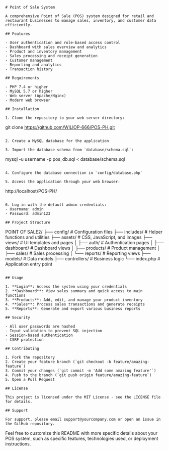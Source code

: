 ```markdown:d:\POINT OF SALE2\README.md
# Point of Sale System

A comprehensive Point of Sale (POS) system designed for retail and restaurant businesses to manage sales, inventory, and customer data efficiently.

## Features

- User authentication and role-based access control
- Dashboard with sales overview and analytics
- Product and inventory management
- Sales processing and receipt generation
- Customer management
- Reporting and analytics
- Transaction history

## Requirements

- PHP 7.4 or higher
- MySQL 5.7 or higher
- Web server (Apache/Nginx)
- Modern web browser

## Installation

1. Clone the repository to your web server directory:
   ```
   git clone https://github.com/WILIOP-666/POS-PH.git
   ```

2. Create a MySQL database for the application

3. Import the database schema from `database/schema.sql`:
   ```
   mysql -u username -p pos_db.sql < database/schema.sql
   ```

4. Configure the database connection in `config/database.php`

5. Access the application through your web browser:
   ```
   http://localhost/POS-PH/
   ```

6. Log in with the default admin credentials:
   - Username: admin
   - Password: admin123

## Project Structure

```
POINT OF SALE2/
├── config/             # Configuration files
├── includes/           # Helper functions and utilities
├── assets/             # CSS, JavaScript, and images
├── views/              # UI templates and pages
│   ├── auth/           # Authentication pages
│   ├── dashboard/      # Dashboard views
│   ├── products/       # Product management
│   ├── sales/          # Sales processing
│   └── reports/        # Reporting views
├── models/             # Data models
├── controllers/        # Business logic
└── index.php           # Application entry point
```

## Usage

1. **Login**: Access the system using your credentials
2. **Dashboard**: View sales summary and quick access to main functions
3. **Products**: Add, edit, and manage your product inventory
4. **Sales**: Process sales transactions and generate receipts
5. **Reports**: Generate and export various business reports

## Security

- All user passwords are hashed
- Input validation to prevent SQL injection
- Session-based authentication
- CSRF protection

## Contributing

1. Fork the repository
2. Create your feature branch (`git checkout -b feature/amazing-feature`)
3. Commit your changes (`git commit -m 'Add some amazing feature'`)
4. Push to the branch (`git push origin feature/amazing-feature`)
5. Open a Pull Request

## License

This project is licensed under the MIT License - see the LICENSE file for details.

## Support

For support, please email support@yourcompany.com or open an issue in the GitHub repository.
```

Feel free to customize this README with more specific details about your POS system, such as specific features, technologies used, or deployment instructions.

